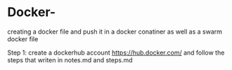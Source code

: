# Docker-
creating a docker file and push it in a docker conatiner as well as a swarm docker file


Step 1:
create a dockerhub account 
https://hub.docker.com/
and follow the steps that writen in notes.md and steps.md 

